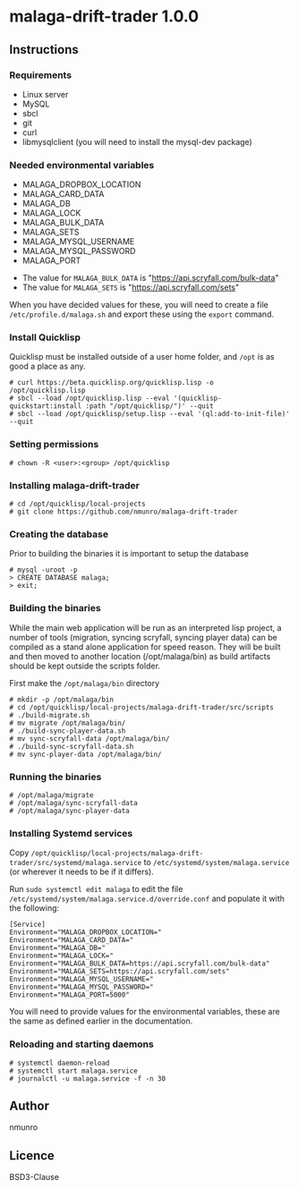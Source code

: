 # malaga-drift-trader 1.0.0

## Instructions

### Requirements

 - Linux server
 - MySQL
 - sbcl
 - git
 - curl
 - libmysqlclient (you will need to install the mysql-dev package)
 
### Needed environmental variables

 - MALAGA_DROPBOX_LOCATION
 - MALAGA_CARD_DATA
 - MALAGA_DB
 - MALAGA_LOCK
 - MALAGA_BULK_DATA
 - MALAGA_SETS
 - MALAGA_MYSQL_USERNAME
 - MALAGA_MYSQL_PASSWORD
 - MALAGA_PORT
 
 * The value for `MALAGA_BULK_DATA` is "https://api.scryfall.com/bulk-data"
 * The value for `MALAGA_SETS` is "https://api.scryfall.com/sets"
 
 When you have decided values for these, you will need to create a file `/etc/profile.d/malaga.sh` and export these using the `export` command.

### Install Quicklisp

Quicklisp must be installed outside of a user home folder, and `/opt` is as good a place as any.

    # curl https://beta.quicklisp.org/quicklisp.lisp -o /opt/quicklisp.lisp
    # sbcl --load /opt/quicklisp.lisp --eval '(quicklisp-quickstart:install :path "/opt/quicklisp/")' --quit
    # sbcl --load /opt/quicklisp/setup.lisp --eval '(ql:add-to-init-file)' --quit
    
### Setting permissions

    # chown -R <user>:<group> /opt/quicklisp
    
### Installing malaga-drift-trader

    # cd /opt/quicklisp/local-projects
    # git clone https://github.com/nmunro/malaga-drift-trader
    
### Creating the database

Prior to building the binaries it is important to setup the database

    # mysql -uroot -p
    > CREATE DATABASE malaga;
    > exit;
    
### Building the binaries

While the main web application will be run as an interpreted lisp project, a number of tools (migration, syncing scryfall, syncing player data) can be compiled as a stand alone application for speed reason. They will be built and then moved to another location (/opt/malaga/bin) as build artifacts should be kept outside the scripts folder.

First make the `/opt/malaga/bin` directory

    # mkdir -p /opt/malaga/bin
    # cd /opt/quicklisp/local-projects/malaga-drift-trader/src/scripts
    # ./build-migrate.sh
    # mv migrate /opt/malaga/bin/
    # ./build-sync-player-data.sh
    # mv sync-scryfall-data /opt/malaga/bin/
    # ./build-sync-scryfall-data.sh
    # mv sync-player-data /opt/malaga/bin/
    
### Running the binaries

    # /opt/malaga/migrate
    # /opt/malaga/sync-scryfall-data
    # /opt/malaga/sync-player-data

### Installing Systemd services

Copy `/opt/quicklisp/local-projects/malaga-drift-trader/src/systemd/malaga.service` to `/etc/systemd/system/malaga.service` (or wherever it needs to be if it differs).

Run `sudo systemctl edit malaga` to edit the file `/etc/systemd/system/malaga.service.d/override.conf` and populate it with the following:

```
[Service]
Environment="MALAGA_DROPBOX_LOCATION="
Environment="MALAGA_CARD_DATA="
Environment="MALAGA_DB="
Environment="MALAGA_LOCK="
Environment="MALAGA_BULK_DATA=https://api.scryfall.com/bulk-data"
Environment="MALAGA_SETS=https://api.scryfall.com/sets"
Environment="MALAGA_MYSQL_USERNAME="
Environment="MALAGA_MYSQL_PASSWORD="
Environment="MALAGA_PORT=5000"
```

You will need to provide values for the environmental variables, these are the same as defined earlier in the documentation.

### Reloading and starting daemons

    # systemctl daemon-reload
    # systemctl start malaga.service
    # journalctl -u malaga.service -f -n 30

## Author

nmunro

## Licence

BSD3-Clause
